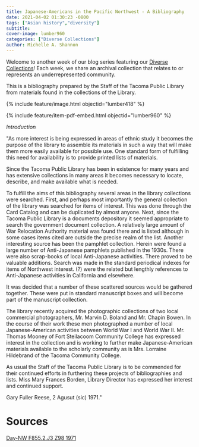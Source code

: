 ```yaml
---
title: Japanese-Americans in the Pacific Northwest - A Bibliography
date: 2021-04-02 01:30:23 -0800
tags: ["Asian history","diversity"]
subtitle: 
cover-image: lumber960
categories: ["Diverse Collections"]
author: Michelle A. Shannon
---
```


Welcome to another week of our blog series featuring our [Diverse Collections](https://harvester.lib.uidaho.edu/series/diversecollections.html)! Each week, we share an archival collection that relates to or represents an underrepresented community.

This is a bibliography prepared by the Staff of the Tacoma Public Library from materials found in the collections of the Library. 

{% include feature/image.html objectid="lumber418" %}

{% include feature/item-pdf-embed.html objectid="lumber960" %}

*Introduction*

"As more interest is being expressed in areas of ethnic study it becomes the purpose of the library to assemble its materials in such a way that will make them more easily available for possible use. One standard form of fulfilling this need for availability is to provide printed lists of materials.

Since the Tacoma Public Library has been in existence for many years and has extensive collections in many areas it becomes necessary to locate, describe, and make available what is needed.

To fulfill the aims of this bibliography several areas in the library collections were searched. First, and perhaps most importantly the general collection of the library was searched for items of interest. This was done through the Card Catalog and can be duplicated by almost anyone. Next, since the Tacoma Public Library is a documents depository it seemed appropriate to search the government document collection. A relatively large amount of War Relocation Authority material was found there and is listed although in some cases items cited are outside the precise realm of the list. Another interesting source has been the pamphlet collection. Herein were found a large number of Anti-Japanese pamphlets published in the 1930s. There were also scrap-books of local Anti-Japanese activities. There proved to be valuable additions. Search was made in the standard periodical indexes for items of Northwest interest. (?) were the related but lengthly references to Anti-Japanese activities in California and elsewhere.

It was decided that a number of these scattered sources would be gathered together. These were put in standard manuscript boxes and will become part of the manuscript collection. 

The library recently acquired the photographic collections of two local commercial photographers, Mr. Marvin D. Boland and Mr. Chapin Bowen. In the course of their work these men photographed a number of local Japanese-American activities between World War I and World War II. Mr. Thomas Mooney of Fort Steilacoom Community College has expressed interest in the collection and is working to further make Japanese-American materials available to the scholarly community as is Mrs. Lorraine Hildebrand of the Tacoma Community College. 

As usual the Staff of the Tacoma Public Library is to be commended for their continued efforts in furthering these projects of bibliographies and lists. Miss Mary Frances Borden, Library Director has expressed her interest and continued support.

Gary Fuller Reese, 2 Agusut (sic) 1971."

# Sources

[Day-NW F855.2.J3 Z98 1971](https://alliance-primo.hosted.exlibrisgroup.com/permalink/f/m1uotc/CP71141003280001451)